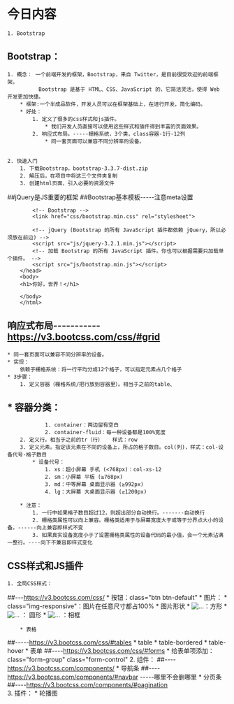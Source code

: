 # 今日内容
	1. Bootstrap




## Bootstrap：
	1. 概念： 一个前端开发的框架，Bootstrap，来自 Twitter，是目前很受欢迎的前端框架。
	          Bootstrap 是基于 HTML、CSS、JavaScript 的，它简洁灵活，使得 Web 开发更加快捷。
		* 框架:一个半成品软件，开发人员可以在框架基础上，在进行开发，简化编码。
		* 好处：
			1. 定义了很多的css样式和js插件。
			    * 我们开发人员直接可以使用这些样式和插件得到丰富的页面效果。
			2. 响应式布局。-----栅格系统，3个类，class容器-1行-12列
				* 同一套页面可以兼容不同分辨率的设备。


	2. 快速入门
		1. 下载Bootstrap，bootstrap-3.3.7-dist.zip
		2. 解压后，在项目中将这三个文件夹复制
		3. 创建html页面，引入必要的资源文件

##jQuery是JS重要的框架
##Bootstrap基本模板-----注意meta设置
		<!DOCTYPE html>
		<html lang="zh-CN">
		<head>
		    <meta charset="utf-8">
		    <meta http-equiv="X-UA-Compatible" content="IE=edge">
		    <meta name="viewport" content="width=device-width, initial-scale=1">
		    <!-- 上述3个meta标签*必须*放在最前面，任何其他内容都*必须*跟随其后！ -->
		    <title>Bootstrap HelloWorld</title>
		
		    <!-- Bootstrap -->
		    <link href="css/bootstrap.min.css" rel="stylesheet">
		
		    <!-- jQuery (Bootstrap 的所有 JavaScript 插件都依赖 jQuery，所以必须放在前边) -->
		    <script src="js/jquery-3.2.1.min.js"></script>
		    <!-- 加载 Bootstrap 的所有 JavaScript 插件。你也可以根据需要只加载单个插件。 -->
		    <script src="js/bootstrap.min.js"></script>
		</head>
		<body>
		<h1>你好，世界！</h1>
		
		</body>
		</html>

## 响应式布局-----------https://v3.bootcss.com/css/#grid
	* 同一套页面可以兼容不同分辨率的设备。
	* 实现：
	    依赖于栅格系统：将一行平均分成12个格子，可以指定元素占几个格子
	* 3步骤：
		1. 定义容器（栅格系统/把行放到容器里）。相当于之前的table、
##			* 容器分类：
				1. container：两边留有空白
				2. container-fluid：每一种设备都是100%宽度
		2. 定义行。相当于之前的tr（行）   样式：row
		3. 定义元素。指定该元素在不同的设备上，所占的格子数目。col(列)，样式：col-设备代号-格子数目
			* 设备代号：
				1. xs：超小屏幕 手机 (<768px)：col-xs-12
				2. sm：小屏幕 平板 (≥768px)
				3. md：中等屏幕 桌面显示器 (≥992px)
				4. lg：大屏幕 大桌面显示器 (≥1200px)

		* 注意：
			1. 一行中如果格子数目超过12，则超出部分自动换行。-------自动换行
			2. 栅格类属性可以向上兼容。栅格类适用于与屏幕宽度大于或等于分界点大小的设备。------向上兼容即样式不变
			3. 如果真实设备宽度小于了设置栅格类属性的设备代码的最小值，会一个元素沾满一整行。----向下不兼容即样式变化
			
			
## CSS样式和JS插件
	1. 全局CSS样式：
##---https://v3.bootcss.com/css/
		* 按钮：class="btn btn-default"
		* 图片：
			*  class="img-responsive"：图片在任意尺寸都占100%
			*  图片形状
				*  <img src="..." alt="..." class="img-rounded">：方形
				*  <img src="..." alt="..." class="img-circle"> ： 圆形
				*  <img src="..." alt="..." class="img-thumbnail"> ：相框
				
		* 表格
##-----https://v3.bootcss.com/css/#tables
			* table
			* table-bordered
			* table-hover
		* 表单
##----https://v3.bootcss.com/css/#forms
			* 给表单项添加：class="form-group" class="form-control" 
	2. 组件：
##----https://v3.bootcss.com/components/
		* 导航条
##----https://v3.bootcss.com/components/#navbar
		-----哪里不会删哪里
		* 分页条
##----https://v3.bootcss.com/components/#pagination		
	3. 插件：
		* 轮播图


















